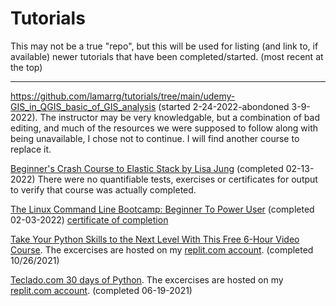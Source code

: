 # Tutorials

This may not be a true "repo", but this will be used for listing (and link to, if available) newer tutorials that have been completed/started. (most recent at the top)

----------

https://github.com/lamarrg/tutorials/tree/main/udemy-GIS_in_QGIS_basic_of_GIS_analysis (started 2-24-2022-abondoned 3-9-2022). The instructor may be very knowledgable, but a combination of bad editing, and much of the resources we were supposed to follow along with being unavailable, I chose not to continue. I will find another course to replace it. 

[Beginner's Crash Course to Elastic Stack by Lisa Jung](https://github.com/LisaHJung/Part-1-Intro-to-Elasticsearch-and-Kibana) (completed 02-13-2022) There were no quantifiable tests, exercises or certificates for output to verify that course was actually completed. 

[The Linux Command Line Bootcamp: Beginner To Power User](https://www.udemy.com/course/the-linux-command-line-bootcamp/learn/lecture/26177178#overview) (completed 02-03-2022) [certificate of completion](https://github.com/lamarrg/tutorials/blob/main/udemy-the_linux_command_line_bootcamp/documents/UC-02c5108f-1c4e-4271-b206-be23d245d3ab.pdf)

[Take Your Python Skills to the Next Level With This Free 6-Hour Video Course](https://www.freecodecamp.org/news/intermediate-python-course/). The excercises are hosted on my [replit.com account](https://replit.com/@lamarrg). (completed 10/26/2021)

[Teclado.com 30 days of Python](https://www.teclado.com). The excercises are hosted on my [replit.com account](https://replit.com/@lamarrg). (completed 06-19-2021)

